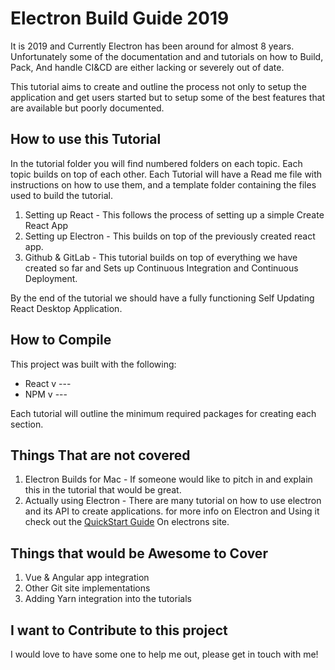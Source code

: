 # Electron Build Guide 2019

It is 2019 and Currently Electron has been around for almost 8 years. Unfortunately some of the documentation and and tutorials on how to Build, Pack, And handle CI&CD are either lacking or severely out of date.

This tutorial aims to create and outline the process not only to setup the application and get users started but to setup some of the best features that are available but poorly documented.

## How to use this Tutorial

In the tutorial folder you will find numbered folders on each topic. Each topic builds on top of each other. Each Tutorial will have a Read me file with instructions on how to use them, and a template folder containing the files used to build the tutorial.

1. Setting up React  - This follows the process of setting up a simple Create React App
2. Setting up Electron - This builds on top of the previously created react app.
3. Github & GitLab - This tutorial builds on top of everything we have created so far and Sets up Continuous Integration and Continuous Deployment.

By the end of the tutorial we should have a fully functioning Self Updating React Desktop Application.

## How to Compile

This project was built with the following:

- React v ---
- NPM v ---

Each tutorial will outline the minimum required packages for creating each section.

## Things That are not covered

1. Electron Builds for Mac - If someone would like to pitch in and explain this in the tutorial that would be great.
2. Actually using Electron - There are many tutorial on how to use electron and its API to create applications. for more info on Electron and Using it check out the [QuickStart Guide](https://electronjs.org/docs/tutorial/quick-start) On electrons site.

## Things that would be Awesome to Cover

1. Vue & Angular app integration
2. Other Git site implementations
3. Adding Yarn integration into the tutorials

## I want to Contribute to this project

I would love to have some one to help me out, please get in touch with me!
